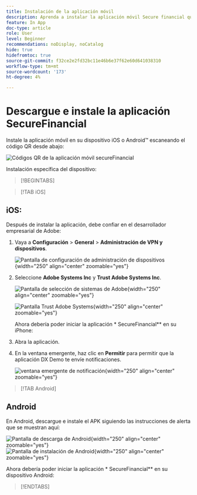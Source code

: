 ```yaml
---
title: Instalación de la aplicación móvil
description: Aprenda a instalar la aplicación móvil Secure financial que se utiliza en el laboratorio L535 Summit.
feature: In App
doc-type: article
role: User
level: Beginner
recommendations: noDisplay, noCatalog
hide: true
hidefromtoc: true
source-git-commit: f32ce2e2fd32bc11e46b6e37f62e60d641038310
workflow-type: tm+mt
source-wordcount: '173'
ht-degree: 4%

---
```



# Descargue e instale la aplicación SecureFinancial

Instale la aplicación móvil en su dispositivo iOS o Android™ escaneando el código QR desde abajo:

![Códigos QR de la aplicación móvil secureFinancial](/help/summit-lab-assets/assets/dx-demo-app-qr-codes.png)

Instalación específica del dispositivo:

>[!BEGINTABS]

>[!TAB iOS]

## iOS:

Después de instalar la aplicación, debe confiar en el desarrollador empresarial de Adobe:

1. Vaya a **Configuración** > **General** > **Administración de VPN y dispositivos**.

   ![Pantalla de configuración de administración de dispositivos](/help/summit/l820-lab-workbook/assets/1-2-2-device-management-screen.PNG "Pantalla de configuración de administración de dispositivos"){width="250" align="center" zoomable="yes"}

1. Seleccione **Adobe Systems Inc** y **Trust Adobe Systems Inc**.

   ![Pantalla de selección de sistemas de Adobe](/help/summit/l820-lab-workbook/assets/1-2-3-adobe-systems.PNG "Pantalla de selección de sistemas de Adobe"){width="250" align="center" zoomable="yes"}
   <br>

   ![Pantalla Trust Adobe Systems](/help/summit/l820-lab-workbook/assets/1-2-4-trust-adobe.PNG){width="250" align="center" zoomable="yes"}

   Ahora debería poder iniciar la aplicación * SecureFinancial** en su iPhone:

2. Abra la aplicación.

3. En la ventana emergente, haz clic en **Permitir** para permitir que la aplicación DX Demo te envíe notificaciones.

   ![ventana emergente de notificación](/help/summit/l820-lab-workbook/assets/1-2-allow-notifications.png){width="250" align="center" zoomable="yes"}

>[!TAB Android]

## Android

En Android, descargue e instale el APK siguiendo las instrucciones de alerta que se muestran aquí:

![Pantalla de descarga de Android](/help/summit/l820-lab-workbook/assets/1-2-5-android-download.jpg "Pantalla de descarga de Android"){width="250" align="center" zoomable="yes"}
<br>
![Pantalla de instalación de Android](/help/summit/l820-lab-workbook/assets/1-2-6-android-installation.jpg){width="250" align="center" zoomable="yes"}

Ahora debería poder iniciar la aplicación * SecureFinancial** en su dispositivo Android:

>[!ENDTABS]

